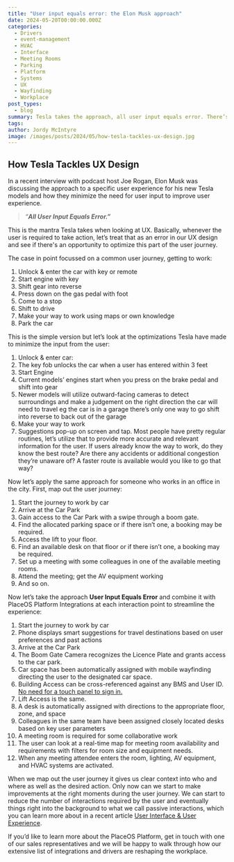 ```yaml
---
title: "User input equals error: the Elon Musk approach"
date: 2024-05-20T00:00:00.000Z
categories:
  - Drivers
  - event-management
  - HVAC
  - Interface
  - Meeting Rooms
  - Parking
  - Platform
  - Systems
  - UX
  - Wayfinding
  - Workplace
post_types:
  - blog
summary: Tesla takes the approach, all user input equals error. There’s a lot we can learn from that when we apply that ethos.
tags:
author: Jordy McIntyre
image: /images/posts/2024/05/how-tesla-tackles-ux-design.jpg
---
```

How Tesla Tackles UX Design
---------------------------

In a recent interview with podcast host Joe Rogan, Elon Musk was discussing the approach to a specific user experience for his new Tesla models and how they minimize the need for user input to improve user experience.

> _“_**_All User Input Equals Error.”_**

This is the mantra Tesla takes when looking at UX. Basically, whenever the user is required to take action, let’s treat that as an error in our UX design and see if there's an opportunity to optimize this part of the user journey.

The case in point focussed on a common user journey, getting to work:

1.  Unlock & enter the car with key or remote
2.  Start engine with key
3.  Shift gear into reverse
4.  Press down on the gas pedal with foot
5.  Come to a stop
6.  Shift to drive
7.  Make your way to work using maps or own knowledge
8.  Park the car

This is the simple version but let’s look at the optimizations Tesla have made to minimize the input from the user:

1.  Unlock & enter car:
2.  The key fob unlocks the car when a user has entered within 3 feet
3.  Start Engine
4.  Current models’ engines start when you press on the brake pedal and shift into gear
5.  Newer models will utilize outward-facing cameras to detect surroundings and make a judgement on the right direction the car will need to travel eg the car is in a garage there’s only one way to go shift into reverse to back out of the garage
6.  Make your way to work
7.  Suggestions pop-up on screen and tap. Most people have pretty regular routines, let’s utilize that to provide more accurate and relevant information for the user. If users already know the way to work, do they know the best route? Are there any accidents or additional congestion they’re unaware of? A faster route is available would you like to go that way?

Now let’s apply the same approach for someone who works in an office in the city. First, map out the user journey:

1.  Start the journey to work by car
2.  Arrive at the Car Park
3.  Gain access to the Car Park with a swipe through a boom gate.
4.  Find the allocated parking space or if there isn’t one, a booking may be required.
5.  Access the lift to your floor.
6.  Find an available desk on that floor or if there isn’t one, a booking may be required.
7.  Set up a meeting with some colleagues in one of the available meeting rooms.
8.  Attend the meeting; get the AV equipment working
9.  And so on.

Now let’s take the approach **User Input Equals Error** and combine it with PlaceOS Platform Integrations at each interaction point to streamline the experience:

1.  Start the journey to work by car
2.  Phone displays smart suggestions for travel destinations based on user preferences and past actions
3.  Arrive at the Car Park
4.  The Boom Gate Camera recognizes the Licence Plate and grants access to the car park.
5.  Car space has been automatically assigned with mobile wayfinding directing the user to the designated car space.
6.  Building Access can be cross-referenced against any BMS and User ID. [No need for a touch panel to sign in.](https://placeos.squarespace.com/blog/2019/10/29/the-most-important-and-most-neglected-user-experiences-within-smart-buildings)
7.  Lift Access is the same.
8.  A desk is automatically assigned with directions to the appropriate floor, zone, and space
9.  Colleagues in the same team have been assigned closely located desks based on key user parameters
10.  A meeting room is required for some collaborative work
11.  The user can look at a real-time map for meeting room availability and requirements with filters for room size and equipment needs.
12.  When any meeting attendee enters the room, lighting, AV equipment, and HVAC systems are activated.

When we map out the user journey it gives us clear context into who and where as well as the desired action. Only now can we start to make improvements at the right moments during the user journey. We can start to reduce the number of interactions required by the user and eventually things right into the background to what we call passive interactions, which you can learn more about in a recent article [User Interface & User Experience](https://place.technology/blog/2020/5/29/ui-is-not-ux).

If you’d like to learn more about the PlaceOS Platform, get in touch with one of our sales representatives and we will be happy to walk through how our extensive list of integrations and drivers are reshaping the workplace.

‍

